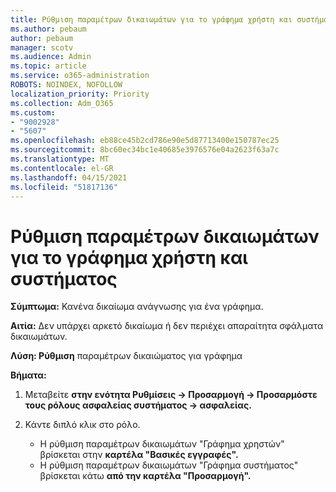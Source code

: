 ```yaml
---
title: Ρύθμιση παραμέτρων δικαιωμάτων για το γράφημα χρήστη και συστήματος
ms.author: pebaum
author: pebaum
manager: scotv
ms.audience: Admin
ms.topic: article
ms.service: o365-administration
ROBOTS: NOINDEX, NOFOLLOW
localization_priority: Priority
ms.collection: Adm_O365
ms.custom:
- "9002928"
- "5607"
ms.openlocfilehash: eb88ce45b2cd786e90e5d87713400e150787ec25
ms.sourcegitcommit: 8bc60ec34bc1e40685e3976576e04a2623f63a7c
ms.translationtype: MT
ms.contentlocale: el-GR
ms.lasthandoff: 04/15/2021
ms.locfileid: "51817136"
---
```

# <a name="configure-privilege-for-user-and-system-chart"></a>Ρύθμιση παραμέτρων δικαιωμάτων για το γράφημα χρήστη και συστήματος

**Σύμπτωμα:** Κανένα δικαίωμα ανάγνωσης για ένα γράφημα.

**Αιτία:** Δεν υπάρχει αρκετό δικαίωμα ή δεν περιέχει απαραίτητα σφάλματα δικαιωμάτων.

**Λύση: Ρύθμιση** παραμέτρων δικαιώματος για γράφημα

**Βήματα:**

1. Μεταβείτε **στην ενότητα Ρυθμίσεις -> Προσαρμογή -> Προσαρμόστε τους ρόλους ασφαλείας συστήματος -> ασφαλείας.**

2. Κάντε διπλό κλικ στο ρόλο.

    - Η ρύθμιση παραμέτρων δικαιωμάτων "Γράφημα χρηστών" βρίσκεται στην **καρτέλα "Βασικές εγγραφές".**
    - Η ρύθμιση παραμέτρων δικαιωμάτων "Γράφημα συστήματος" βρίσκεται κάτω **από την καρτέλα "Προσαρμογή".**
